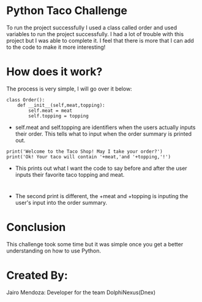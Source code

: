 # Python Taco Challenge
To run the project successfully I used a class called order and used variables to run the project successfully. I had a lot of trouble with this project but I was able to complete it. I feel that there is more that I can add to the code to make it more interesting!

# How does it work?
The process is very simple, I will go over it below:
```
class Order():
    def __init__(self,meat,topping):
        self.meat = meat
        self.topping = topping
```
- self.meat and self.topping are identifiers when the users actually inputs their order. This tells what to input when the order summary is printed out.
```
print('Welcome to the Taco Shop! May I take your order?')
print('Ok! Your taco will contain '+meat,'and '+topping,'!')
```
- This prints out what I want the code to say before and after the user inputs their favorite taco topping and meat. 
#
- The second print is different, the +meat and +topping is inputing the user's input into the order summary.

# Conclusion
This challenge took some time but it was simple once you get a better understanding on how to use Python.

# Created By:
Jairo Mendoza: Developer for the team DolphiNexus(Dnex)
